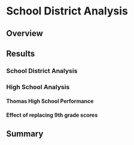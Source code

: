 # School District Analysis

## Overview


## Results


### School District Analysis


### High School Analysis


#### Thomas High School Performance


#### Effect of replacing 9th grade scores


## Summary

